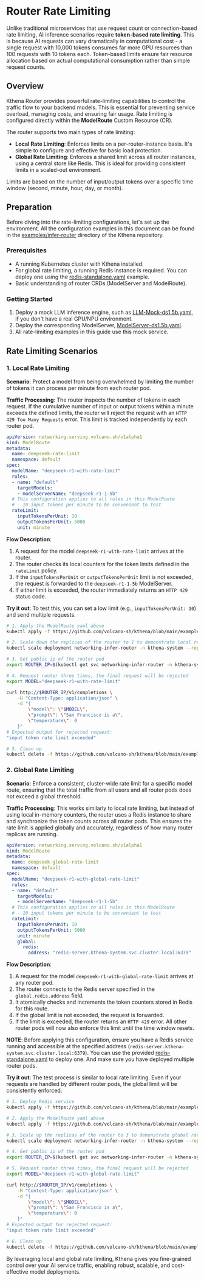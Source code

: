 # Router Rate Limiting

Unlike traditional microservices that use request count or connection-based rate limiting, AI inference scenarios require **token-based rate limiting**. This is because AI requests can vary dramatically in computational cost - a single request with 10,000 tokens consumes far more GPU resources than 100 requests with 10 tokens each. Token-based limits ensure fair resource allocation based on actual computational consumption rather than simple request counts.

## Overview

Kthena Router provides powerful rate-limiting capabilities to control the traffic flow to your backend models. This is essential for preventing service overload, managing costs, and ensuring fair usage. Rate limiting is configured directly within the **ModelRoute** Custom Resource (CR).

The router supports two main types of rate limiting:
- **Local Rate Limiting**: Enforces limits on a per-router-instance basis. It\'s simple to configure and effective for basic load protection.
- **Global Rate Limiting**: Enforces a shared limit across all router instances, using a central store like Redis. This is ideal for providing consistent limits in a scaled-out environment.

Limits are based on the number of input/output tokens over a specific time window (second, minute, hour, day, or month).

## Preparation

Before diving into the rate-limiting configurations, let's set up the environment. All the configuration examples in this document can be found in the [examples/infer-router](https://github.com/volcano-sh/kthena/tree/main/examples/infer-router) directory of the Kthena repository.

### Prerequisites

- A running Kubernetes cluster with Kthena installed.
- For global rate limiting, a running Redis instance is required. You can deploy one using the [redis-standalone.yaml](../../../../examples/redis/redis-standalone.yaml) example.
- Basic understanding of router CRDs (ModelServer and ModelRoute).

### Getting Started

1.  Deploy a mock LLM inference engine, such as [LLM-Mock-ds1.5b.yaml](../../../../examples/infer-gateway/LLM-Mock-ds1.5b.yaml), if you don't have a real GPU/NPU environment.
2.  Deploy the corresponding ModelServer, [ModelServer-ds1.5b.yaml](../../../../examples/infer-gateway/ModelServer-ds1.5b.yaml).
3.  All rate-limiting examples in this guide use this mock service.

## Rate Limiting Scenarios

### 1. Local Rate Limiting

**Scenario**: Protect a model from being overwhelmed by limiting the number of tokens it can process per minute from each router pod.

**Traffic Processing**: The router inspects the number of tokens in each request. If the cumulative number of input or output tokens within a minute exceeds the defined limits, the router will reject the request with an `HTTP 429 Too Many Requests` error. This limit is tracked independently by each router pod.

```yaml
apiVersion: networking.serving.volcano.sh/v1alpha1
kind: ModelRoute
metadata:
  name: deepseek-rate-limit
  namespace: default
spec:
  modelName: "deepseek-r1-with-rate-limit"
  rules:
  - name: "default"
    targetModels:
    - modelServerName: "deepseek-r1-1-5b"
  # This configuration applies to all rules in this ModelRoute
  # - 10 input tokens per minute to be convenient to test
  rateLimit:
    inputTokensPerUnit: 10
    outputTokensPerUnit: 5000
    unit: minute
```

**Flow Description**:
1.  A request for the model `deepseek-r1-with-rate-limit` arrives at the router.
2.  The router checks its local counters for the token limits defined in the `rateLimit` policy.
3.  If the `inputTokensPerUnit` or `outputTokensPerUnit` limit is not exceeded, the request is forwarded to the `deepseek-r1-1-5b` ModelServer.
4.  If either limit is exceeded, the router immediately returns an `HTTP 429` status code.

**Try it out**:
To test this, you can set a low limit (e.g., `inputTokensPerUnit: 10`) and send multiple requests.

```bash
# 1. Apply the ModelRoute yaml above
kubectl apply -f https://github.com/volcano-sh/kthena/blob/main/examples/infer-router/ModelRouteWithRateLimit.yaml

# 2. Scale down the replicas of the router to 1 to demonstrate local rate limiting
kubectl scale deployment networking-infer-router -n kthena-system --replicas=1

# 3. Get public ip of the router pod
export ROUTER_IP=$(kubectl get svc networking-infer-router -n kthena-system -o jsonpath='{.status.loadBalancer.ingress[0].ip}')

# 4. Request router three times, the final request will be rejected
export MODEL="deepseek-r1-with-rate-limit"

curl http://$ROUTER_IP/v1/completions \
    -H "Content-Type: application/json" \
    -d "{
        \"model\": \"$MODEL\",
        \"prompt\": \"San Francisco is a\",
        \"temperature\": 0
    }"
# Expected output for rejected request:
"input token rate limit exceeded"

# 5. Clean up
kubectl delete -f https://github.com/volcano-sh/kthena/blob/main/examples/infer-router/ModelRouteWithRateLimit.yaml
```

### 2. Global Rate Limiting

**Scenario**: Enforce a consistent, cluster-wide rate limit for a specific model route, ensuring that the total traffic from all users and all router pods does not exceed a global threshold.

**Traffic Processing**: This works similarly to local rate limiting, but instead of using local in-memory counters, the router uses a Redis instance to share and synchronize the token counts across all router pods. This ensures the rate limit is applied globally and accurately, regardless of how many router replicas are running.

```yaml
apiVersion: networking.serving.volcano.sh/v1alpha1
kind: ModelRoute
metadata:
  name: deepseek-global-rate-limit
  namespace: default
spec:
  modelName: "deepseek-r1-with-global-rate-limit"
  rules:
  - name: "default"
    targetModels:
    - modelServerName: "deepseek-r1-1-5b"
  # This configuration applies to all rules in this ModelRoute
  # - 10 input tokens per minute to be convenient to test
  rateLimit:
    inputTokensPerUnit: 10
    outputTokensPerUnit: 5000
    unit: minute
    global:
      redis:
        address: "redis-server.kthena-system.svc.cluster.local:6379"
```

**Flow Description**:
1.  A request for the model `deepseek-r1-with-global-rate-limit` arrives at any router pod.
2.  The router connects to the Redis server specified in the `global.redis.address` field.
3.  It atomically checks and increments the token counters stored in Redis for this route.
4.  If the global limit is not exceeded, the request is forwarded.
5.  If the limit is exceeded, the router returns an `HTTP 429` error. All other router pods will now also enforce this limit until the time window resets.

**NOTE**: Before applying this configuration, ensure you have a Redis service running and accessible at the specified address (`redis-server.kthena-system.svc.cluster.local:6379`). You can use the provided [redis-standalone.yaml](../../../../examples/redis/redis-standalone.yaml) to deploy one. And make sure you have deployed multiple router pods.

**Try it out**:
The test process is similar to local rate limiting. Even if your requests are handled by different router pods, the global limit will be consistently enforced.

```bash
# 1. Deploy Redis service
kubectl apply -f https://github.com/volcano-sh/kthena/blob/main/examples/redis/redis-standalone.yaml

# 2. Apply the ModelRoute yaml above
kubectl apply -f https://github.com/volcano-sh/kthena/blob/main/examples/infer-router/ModelRouteWithGlobalRateLimit.yaml

# 3. Scale up the replicas of the router to 3 to demonstrate global rate limiting
kubectl scale deployment networking-infer-router -n kthena-system --replicas=3

# 4. Get public ip of the router pod
export ROUTER_IP=$(kubectl get svc networking-infer-router -n kthena-system -o jsonpath='{.status.loadBalancer.ingress[0].ip}')

# 5. Request router three times, the final request will be rejected
export MODEL="deepseek-r1-with-global-rate-limit"

curl http://$ROUTER_IP/v1/completions \
    -H "Content-Type: application/json" \
    -d "{
        \"model\": \"$MODEL\",
        \"prompt\": \"San Francisco is a\",
        \"temperature\": 0
    }"
# Expected output for rejected request:
"input token rate limit exceeded"

# 6. Clean up
kubectl delete -f https://github.com/volcano-sh/kthena/blob/main/examples/infer-router/ModelRouteWithGlobalRateLimit.yaml
```

By leveraging local and global rate limiting, Kthena gives you fine-grained control over your AI service traffic, enabling robust, scalable, and cost-effective model deployments.
